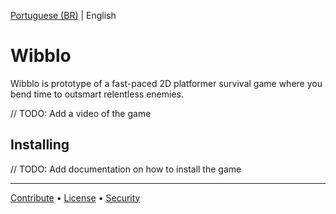 [Portuguese (BR)](./README.pt-BR.md) | English

# Wibblo

Wibblo is prototype of a fast-paced 2D platformer survival game where you bend time to outsmart relentless enemies.

// TODO: Add a video of the game

## Installing

// TODO: Add documentation on how to install the game

---

[Contribute](./CONTRIBUTING.md) • [License](./LICENSE) • [Security](./SECURITY.md)
